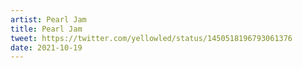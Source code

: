 ```yaml
---
artist: Pearl Jam
title: Pearl Jam
tweet: https://twitter.com/yellowled/status/1450518196793061376
date: 2021-10-19
---
```


